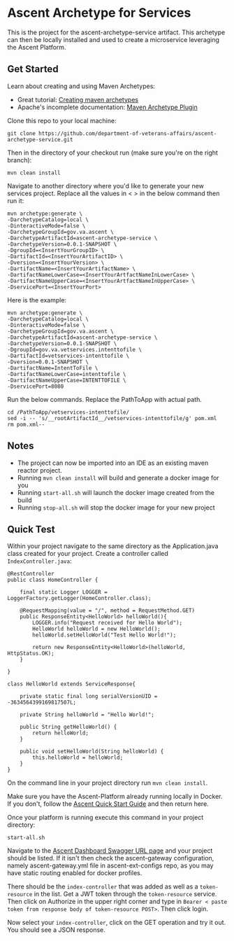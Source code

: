 # Ascent Archetype for Services

This is the project for the ascent-archetype-service artifact. This archetype can then be locally installed and used to create a microservice leveraging the Ascent Platform.

## Get Started

Learn about creating and using Maven Archetypes:<br/>
* Great tutorial: <a href="http://geekofficedog.blogspot.be/2013/08/creating-maven-archetypes-tutorial.html">Creating maven archetypes</a>
* Apache's incomplete documentation: <a href="http://maven.apache.org/archetype/maven-archetype-plugin/index.html">Maven Archetype Plugin</a>

Clone this repo to your local machine:

`git clone https://github.com/department-of-veterans-affairs/ascent-archetype-service.git`

Then in the directory of your checkout run (make sure you're on the right branch):

`mvn clean install`

Navigate to another directory where you'd like to generate your new services project. Replace all the values in < > in the below command then run it:


    mvn archetype:generate \
	-DarchetypeCatalog=local \
    -DinteractiveMode=false \
    -DarchetypeGroupId=gov.va.ascent \
    -DarchetypeArtifactId=ascent-archetype-service \
    -DarchetypeVersion=0.0.1-SNAPSHOT \
    -DgroupId=<InsertYourGroupID> \
    -DartifactId=<InsertYourArtifactID> \
    -Dversion=<InsertYourVersion> \
    -DartifactName=<InsertYourArtifactName> \
    -DartifactNameLowerCase=<InsertYourArtfactNameInLowerCase> \
    -DartifactNameUpperCase=<InsertYourArtfactNameInUpperCase> \
    -DservicePort=<InsertYourPort>  

Here is the example:

    mvn archetype:generate \
	-DarchetypeCatalog=local \
    -DinteractiveMode=false \
    -DarchetypeGroupId=gov.va.ascent \
    -DarchetypeArtifactId=ascent-archetype-service \
    -DarchetypeVersion=0.0.1-SNAPSHOT \
    -DgroupId=gov.va.vetservices.intenttofile \
    -DartifactId=vetservices-intenttofile \
    -Dversion=0.0.1-SNAPSHOT \
    -DartifactName=IntentToFile \
    -DartifactNameLowerCase=intenttofile \
    -DartifactNameUpperCase=INTENTTOFILE \
    -DservicePort=8080

Run the below commands. Replace the PathToApp with actual path.

    cd /PathToApp/vetservices-intenttofile/
    sed -i -- 's/__rootArtifactId__/vetservices-intenttofile/g' pom.xml
    rm pom.xml--

 ## Notes

 - The project can now be imported into an IDE as an existing maven reactor project.
 - Running `mvn clean install` will build and generate a docker image for you
 - Running `start-all.sh` will launch the docker image created from the build
 - Running `stop-all.sh` will stop the docker image for your new project

 ## Quick Test

 Within your project navigate to the same directory as the Application.java class created for your project. Create a controller called `IndexController.java`:

    @RestController
    public class HomeController {
    
        final static Logger LOGGER = LoggerFactory.getLogger(HomeController.class);
    
        @RequestMapping(value = "/", method = RequestMethod.GET)
        public ResponseEntity<HelloWorld> helloWorld(){
            LOGGER.info("Request received for Hello World");
            HelloWorld helloWorld = new HelloWorld();
            helloWorld.setHelloWorld("Test Hello World!");
    
            return new ResponseEntity<HelloWorld>(helloWorld, HttpStatus.OK);
        }
    
    }
    
    class HelloWorld extends ServiceResponse{
        
        private static final long serialVersionUID = -3634564399169817507L;
    
        private String helloWorld = "Hello World!";
    
        public String getHelloWorld() {
            return helloWorld;
        }
    
        public void setHelloWorld(String helloWorld) {
            this.helloWorld = helloWorld;
        }
    }
     
On the command line in your project directory run `mvn clean install`. 

Make sure you have the Ascent-Platform already running locally in Docker. If you don't, follow the [Ascent Quick Start Guide](https://github.com/department-of-veterans-affairs/ascent-platform/wiki/Ascent-Quick-Start-Guide) and then return here.

Once your platform is running execute this command in your project directory:

`start-all.sh`

Navigate to the [Ascent Dashboard Swagger URL page](http://ascent-dashboard:8763/swagger-dash) and your project should be listed. If it isn't then check the ascent-gateway configuration, namely ascent-gateway.yml file in ascent-ext-configs repo, as you may have static routing enabled for docker profiles.

There should be the `index-controller` that was added as well as a `token-resource` in the list. Get a JWT token through the `token-resource` service. Then click on Authorize in the upper right corner and type in `Bearer < paste token from response body of token-resource POST>`. Then click login.

Now select your `index-controller`, click on the GET operation and try it out. You should see a JSON response. 

